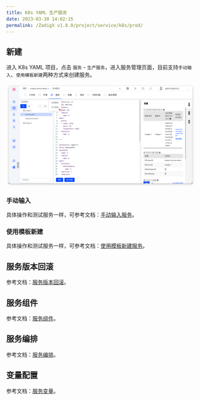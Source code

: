 ```yaml
---
title: K8s YAML 生产服务
date: 2023-03-30 14:02:15
permalink: /ZadigX v1.8.0/project/service/k8s/prod/
---
```


## 新建

进入 K8s YAML 项目，点击 `服务` - `生产服务`，进入服务管理页面，目前支持`手动输入`、`使用模板新建`两种方式来创建服务。

![创建服务](../../../_images/create_k8s_service_prod.png)

### 手动输入

具体操作和测试服务一样，可参考文档：[手动输入服务](/ZadigX%20v1.8.0/project/service/k8s/#手工输入服务)。

### 使用模板新建

具体操作和测试服务一样，可参考文档：[使用模板新建服务](/ZadigX%20v1.8.0/project/service/k8s/#使用模板新建服务)。

## 服务版本回滚

参考文档：[服务版本回滚](/Zadig%20v2.0.0/project/service/versions/)。

## 服务组件

参考文档：[服务组件](/ZadigX%20v1.8.0/project/service/module/)。

## 服务编排

参考文档：[服务编排](/ZadigX%20v1.8.0/project/service/k8s/#服务编排)。

## 变量配置

参考文档：[服务变量](/Zadig%20v1.18.0/project/service/variable/)。
